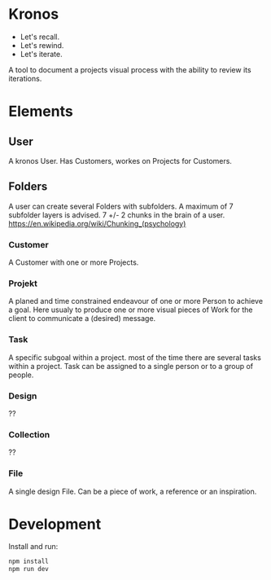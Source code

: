 # Kronos

- Let's recall. 
- Let's rewind.
- Let's iterate.

A tool to document a projects visual process with the ability to review its iterations.

# Elements

## User

A kronos User.
Has Customers, workes on Projects for Customers.

## Folders

A user can create several Folders with subfolders.
A maximum of 7 subfolder layers is advised.
7 +/- 2 chunks in the brain of a user.
https://en.wikipedia.org/wiki/Chunking_(psychology)

### Customer

A Customer with one or more Projects.

### Projekt

A planed and time constrained endeavour of one or more Person to achieve a goal.
Here usualy to produce one or more visual pieces of Work for the client to communicate a (desired) message.

### Task

A specific subgoal within a project.
most of the time there are several tasks within a project.
Task can be assigned to a single person or to a group of people.

### Design

??

### Collection

??

### File

A single design File. 
Can be a piece of work, a reference or an inspiration.

# Development

Install and run:

```bash
npm install
npm run dev
```
